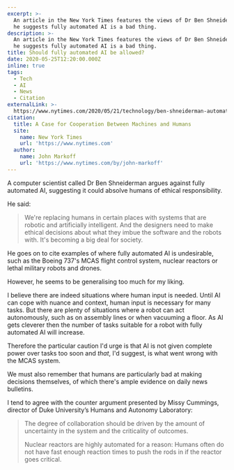```yaml
---
excerpt: >-
  An article in the New York Times features the views of Dr Ben Shneiderman and
  he suggests fully automated AI is a bad thing.
description: >-
  An article in the New York Times features the views of Dr Ben Shneiderman and
  he suggests fully automated AI is a bad thing.
title: Should fully automated AI be allowed?
date: 2020-05-25T12:20:00.000Z
inline: true
tags:
  - Tech
  - AI
  - News
  - Citation
externalLink: >-
  https://www.nytimes.com/2020/05/21/technology/ben-shneiderman-automation-humans.html
citation:
  title: A Case for Cooperation Between Machines and Humans
  site:
    name: New York Times
    url: 'https://www.nytimes.com'
  author:
    name: John Markoff
    url: 'https://www.nytimes.com/by/john-markoff'
---
```

A computer scientist called Dr Ben Shneiderman argues against fully automated AI, suggesting it could absolve humans of ethical responsibility. 

He said:

> We're replacing humans in certain places with systems that are robotic and artificially intelligent. And the designers need to make ethical decisions about what they imbue the software and the robots with. It's becoming a big deal for society.

He goes on to cite examples of where fully automated AI is undesirable, such as the Boeing 737's MCAS flight control system, nuclear reactors or lethal military robots and drones.

However, he seems to be generalising too much for my liking. 

I believe there are indeed situations where human input is needed. Until AI can cope with nuance and context, human input is necessary for many tasks. But there are plenty of situations where a robot can act autonomously, such as on assembly lines or when vacuuming a floor. As AI gets cleverer then the number of tasks suitable for a robot with fully automated AI will increase.

Therefore the particular caution I'd urge is that AI is not given complete power over tasks too soon and *that*, I'd suggest, is what went wrong with the MCAS system.

We must also remember that humans are particularly bad at making decisions themselves, of which there's ample evidence on daily news bulletins.

I tend to agree with the counter argument presented by Missy Cummings, director of Duke University’s Humans and Autonomy Laboratory:

> The degree of collaboration should be driven by the amount of uncertainty in the system and the criticality of outcomes. 
> 
> Nuclear reactors are highly automated for a reason: Humans often do not have fast enough reaction times to push the rods in if the reactor goes critical.



